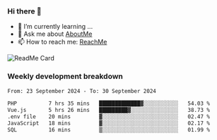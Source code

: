 ### Hi there 👋

- 🌱 I’m currently learning ...
- 💬 Ask me about [AboutMe](https://www.itzcy.com/about)
- 📫 How to reach me: [ReachMe](https://www.itzcy.com/about)

![ReadMe Card](https://github-readme-stats-ten-gilt.vercel.app/api?username=SuperChenYun&show_icons=true&title_color=fff&icon_color=79ff97&text_color=9f9f9f&bg_color=151515&hide_border=true)

### Weekly development breakdown
<!--START_SECTION:waka-->

```txt
From: 23 September 2024 - To: 30 September 2024

PHP          7 hrs 35 mins   █████████████▓░░░░░░░░░░░   54.03 %
Vue.js       5 hrs 26 mins   █████████▓░░░░░░░░░░░░░░░   38.73 %
.env file    20 mins         ▓░░░░░░░░░░░░░░░░░░░░░░░░   02.47 %
JavaScript   18 mins         ▓░░░░░░░░░░░░░░░░░░░░░░░░   02.17 %
SQL          16 mins         ▒░░░░░░░░░░░░░░░░░░░░░░░░   01.99 %
```

<!--END_SECTION:waka-->
